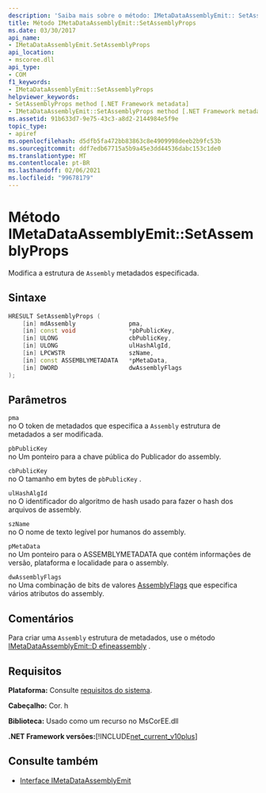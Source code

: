 ```yaml
---
description: 'Saiba mais sobre o método: IMetaDataAssemblyEmit:: SetAssemblyProps'
title: Método IMetaDataAssemblyEmit::SetAssemblyProps
ms.date: 03/30/2017
api_name:
- IMetaDataAssemblyEmit.SetAssemblyProps
api_location:
- mscoree.dll
api_type:
- COM
f1_keywords:
- IMetaDataAssemblyEmit::SetAssemblyProps
helpviewer_keywords:
- SetAssemblyProps method [.NET Framework metadata]
- IMetaDataAssemblyEmit::SetAssemblyProps method [.NET Framework metadata]
ms.assetid: 91b633d7-9e75-43c3-a8d2-2144984e5f9e
topic_type:
- apiref
ms.openlocfilehash: d5dfb5fa472bb83863c8e4909998deeb2b9fc53b
ms.sourcegitcommit: ddf7edb67715a5b9a45e3dd44536dabc153c1de0
ms.translationtype: MT
ms.contentlocale: pt-BR
ms.lasthandoff: 02/06/2021
ms.locfileid: "99678179"
---
```

# <a name="imetadataassemblyemitsetassemblyprops-method"></a>Método IMetaDataAssemblyEmit::SetAssemblyProps

Modifica a estrutura de `Assembly` metadados especificada.  
  
## <a name="syntax"></a>Sintaxe  
  
```cpp  
HRESULT SetAssemblyProps (  
    [in] mdAssembly               pma,  
    [in] const void               *pbPublicKey,  
    [in] ULONG                    cbPublicKey,  
    [in] ULONG                    ulHashAlgId,  
    [in] LPCWSTR                  szName,  
    [in] const ASSEMBLYMETADATA   *pMetaData,  
    [in] DWORD                    dwAssemblyFlags  
);  
```  
  
## <a name="parameters"></a>Parâmetros  

 `pma`  
 no O token de metadados que especifica a `Assembly` estrutura de metadados a ser modificada.  
  
 `pbPublicKey`  
 no Um ponteiro para a chave pública do Publicador do assembly.  
  
 `cbPublicKey`  
 no O tamanho em bytes de `pbPublicKey` .  
  
 `ulHashAlgId`  
 no O identificador do algoritmo de hash usado para fazer o hash dos arquivos de assembly.  
  
 `szName`  
 no O nome de texto legível por humanos do assembly.  
  
 `pMetaData`  
 no Um ponteiro para o ASSEMBLYMETADATA que contém informações de versão, plataforma e localidade para o assembly.  
  
 `dwAssemblyFlags`  
 no Uma combinação de bits de valores [AssemblyFlags](assemblyflags-enumeration.md) que especifica vários atributos do assembly.  
  
## <a name="remarks"></a>Comentários  

 Para criar uma `Assembly` estrutura de metadados, use o método [IMetaDataAssemblyEmit::D efineassembly](imetadataassemblyemit-defineassembly-method.md) .  
  
## <a name="requirements"></a>Requisitos  

 **Plataforma:** Consulte [requisitos do sistema](../../get-started/system-requirements.md).  
  
 **Cabeçalho:** Cor. h  
  
 **Biblioteca:** Usado como um recurso no MsCorEE.dll  
  
 **.NET Framework versões:**[!INCLUDE[net_current_v10plus](../../../../includes/net-current-v10plus-md.md)]  
  
## <a name="see-also"></a>Consulte também

- [Interface IMetaDataAssemblyEmit](imetadataassemblyemit-interface.md)
